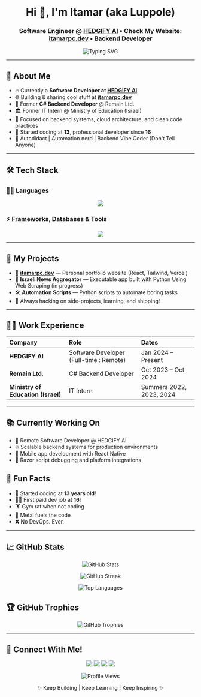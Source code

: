 <h1 align="center">Hi 👋, I'm Itamar (aka Luppole)</h1>
<h3 align="center">
  Software Engineer @ <a href="https://hedgify.ai/" target="_blank">HEDGIFY AI</a> • Check My Website: <a href="https://itamarpc.dev/" target="_blank">itamarpc.dev</a> • Backend Developer
</h3>

<p align="center">
  <img src="https://readme-typing-svg.herokuapp.com?font=Fira+Code&weight=500&size=24&pause=1000&center=true&vCenter=true&width=435&color=00FF00&lines=Working+at+HEDGIFY+AI;Software+Developer+💻;Backend+Developer+🛠️;Full+Stack+Explorer+🚀;Always+Learning+📚" alt="Typing SVG" />
</p>

---

## 🚀 About Me

- 🔥 Currently a **Software Developer at [HEDGIFY AI](https://hedgify.ai/)**
- 🌐 Building & sharing cool stuff at [**itamarpc.dev**](https://itamarpc.dev/)
- 💼 Former **C# Backend Developer** @ Remain Ltd.
- 🏛️ Former IT Intern @ Ministry of Education (Israel)
- 🎯 Focused on backend systems, cloud architecture, and clean code practices
- 👶 Started coding at **13**, professional developer since **16**
- 🧠 Autodidact | Automation nerd | Backend Vibe Coder (Don't Tell Anyone)

---

## 🛠 Tech Stack

### 👨‍💻 Languages
<p align="center">
  <img src="https://skillicons.dev/icons?i=python,java,cs,c,ts,js,html,css" />
</p>

### ⚡ Frameworks, Databases & Tools
<p align="center">
  <img src="https://skillicons.dev/icons?i=dotnet,nodejs,react,firebase,mysql,postgres,androidstudio,git,github,gitlab,vscode" />
</p>

---

## 🧩 My Projects

- 🧠 [**itamarpc.dev**](https://itamarpc.dev/) — Personal portfolio website (React, Tailwind, Vercel)
- 📱 **Israeli News Aggregator** — Executable app built with Python Using Web Scraping (in progress)
- 🛠 **Automation Scripts** — Python scripts to automate boring tasks
- 💬 Always hacking on side-projects, learning, and shipping!

---

## 🧑‍💼 Work Experience

| Company | Role | Dates |
|:--------|:-----|:------|
| **HEDGIFY AI** | Software Developer (Full-time : Remote) | Jan 2024 – Present |
| **Remain Ltd.** | C# Backend Developer | Oct 2023 – Oct 2024 |
| **Ministry of Education (Israel)** | IT Intern | Summers 2022, 2023, 2024 |

---

## 📚 Currently Working On

- 🤖 Remote Software Developer @ HEDGIFY AI
- 🔥 Scalable backend systems for production environments
- 📱 Mobile app development with React Native
- 🧩 Razor script debugging and platform integrations

## 🎯 Fun Facts

- 🚀 Started coding at **13 years old**!
- 👨‍💻 First paid dev job at **16**!
- 🏋️ Gym rat when not coding
- 🎵 Metal fuels the code
- ❌ No DevOps. Ever.

---

## 📈 GitHub Stats

<p align="center">
  <img src="https://github-readme-stats.vercel.app/api?username=luppole&show_icons=true&theme=tokyonight&hide=contribs,prs" alt="GitHub Stats" />
</p>

<p align="center">
  <img src="https://github-readme-streak-stats.herokuapp.com/?user=luppole&theme=tokyonight" alt="GitHub Streak" />
</p>

<p align="center">
  <img src="https://github-readme-stats.vercel.app/api/top-langs/?username=luppole&layout=compact&theme=tokyonight&hide=shaderlab,hlsl,cpp,gap&langs_count=8" alt="Top Languages" />
</p>

## 🏆 GitHub Trophies

<p align="center">
  <img src="https://github-profile-trophy.vercel.app/?username=luppole&theme=darkhub&row=1&margin-w=20" alt="GitHub Trophies" />
</p>

---

## 🔗 Connect With Me!

<p align="center">
  <a href="https://itamarpc.dev/" target="_blank"><img src="https://img.shields.io/badge/Website-000000?style=for-the-badge&logo=About.me&logoColor=white" /></a>
  <a href="https://github.com/luppole" target="_blank"><img src="https://img.shields.io/badge/GitHub-181717?style=for-the-badge&logo=github&logoColor=white" /></a>
  <a href="https://www.linkedin.com/in/itamar-p-52a5b1256/" target="_blank"><img src="https://img.shields.io/badge/LinkedIn-0A66C2?style=for-the-badge&logo=linkedin&logoColor=white" /></a>
  <a href="https://discord.com/users/luppole" target="_blank"><img src="https://img.shields.io/badge/Discord-5865F2?style=for-the-badge&logo=discord&logoColor=white" /></a>
</p>

<p align="center">
  <img src="https://komarev.com/ghpvc/?username=luppole&label=Profile%20views&color=0e75b6&style=flat" alt="Profile Views" />
</p>

<p align="center">
  ✨ Keep Building | Keep Learning | Keep Inspiring ✨
</p>
